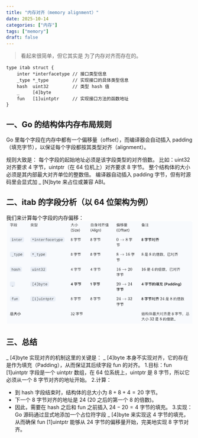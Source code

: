 ```yaml
---
title: "内存对齐（memory alignment）"
date: 2025-10-14
categories: ["内存"]
tags: ["memory"]
draft: false
---
```



> 看起来很简单，但它其实是 为了内存对齐而存在的。


`````
type itab struct {
    inter *interfacetype // 接口类型信息
    _type *_type         // 实现接口的具体类型信息
    hash  uint32         // 类型 hash 值
    _     [4]byte
    fun   [1]uintptr     // 实现接口方法的函数地址
}
`````
## 一、Go 的结构体内存布局规则
Go 里每个字段在内存中都有一个偏移量（offset），而编译器会自动插入 padding（填充字节），以保证每个字段都按其类型对齐（alignment）。

规则大致是：
每个字段的起始地址必须是该字段类型的对齐倍数。
比如：uint32 对齐要求 4 字节，uintptr（在 64 位机上）对齐要求 8 字节。
整个结构体的大小必须是其内部最大对齐单位的整数倍。
编译器自动插入 padding 字节，但有时源码里会显式加 _ [N]byte 来占位或兼容 ABI。

## 二、itab 的字段分析（以 64 位架构为例）
我们来计算每个字段的内存偏移：
![](.memory_alignment_images/内存对齐.png)

## 三、总结

_ [4]byte 实现对齐的机制这里的关键是：
_ [4]byte 本身不实现对齐，它的存在是作为填充（Padding），从而保证其后续字段 fun 的对齐。
1.目标：fun [1]uintptr 字段是一个 uintptr 数组，在 64 位系统上，uintptr 是 8 字节，所以它必须从一个 8 字节对齐的地址开始。
2.计算：
 * 到 hash 字段结束时，结构体的总大小为 $8 + 8 + 4 = 20$ 字节。
 * 下一个 8 字节对齐的地址是 $24$ ($20$ 之后的第一个 $8$ 的倍数)。
 * 因此，需要在 hash 之后和 fun 之前插入 $24 - 20 = 4$ 字节的填充。
3.实现：Go 源码通过显式地添加一个占位符字段 _ [4]byte 来实现这 4 字节的填充，从而确保 fun [1]uintptr 能够从 24 字节的偏移量开始，完美地实现 8 字节对齐。
